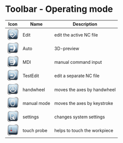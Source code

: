 # Toolbar - Operating mode

| Icon | Name | Description |
|:---:|---|---|
| ![edit](images/SK_Edit.png) | Edit | edit the active NC file |
| ![auto](images/SK_Auto.png) | Auto | 3D-preview |
| ![mdi](images/SK_MDI.png) | MDI | manual command input |
| ![TestEdit](images/SK_TestEdit.png) | TestEdit | edit a separate NC file |
| ![Wheel](images/SK_Wheel.png) | handwheel | moves the axes by handwheel |
| ![jog](images/SK_Manual.png) | manual mode | moves the axes by keystroke |
| ![cfg](images/SK_Settings.png) | settings | changes system settings |
| ![touch](images/SK_Touch.png) | touch probe | helps to touch the workpiece |

